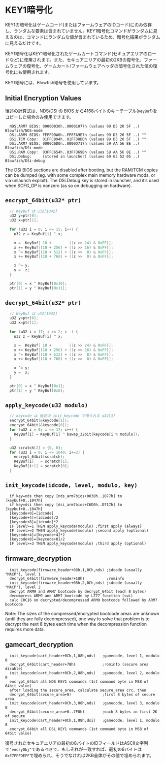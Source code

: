 # KEY1暗号化

KEY1の暗号化はゲームコード(またはファームウェアのIDコード)にのみ依存し、ランダムな要素は含まれていません。KEY1暗号化コマンドがランダムに見えるのは、<unencrypted>コマンドにランダムな値が含まれているため、暗号化結果がランダムに見えるだけです。

KEY1暗号化はKEY1暗号化されたゲームカートコマンド(セキュアエリアのロードなど)に使用されます。また、セキュアエリアの最初の2KBの復号化、ファームウェアの復号化、ゲームカート/ファームウェアヘッダの暗号化された値の復号化にも使用されます。

KEY1暗号には、Blowfish暗号を使用しています。

## Initial Encryption Values

後述の計算式は、NDS/DSi の BIOS から4168バイトのキーテーブル(`KeyBuf`)をコピーした場合のみ使用できます。

```
  NDS.ARM7 BIOS: 00000030h..00001077h (values 99 D5 20 5F ..) Blowfish/NDS-mode
  DSi.ARM9 BIOS: FFFF99A0h..FFFFA9E7h (values 99 D5 20 5F ..) ""
  DSi.TCM Copy:  01FFC894h..01FFD8DBh (values 99 D5 20 5F ..) ""
  DSi.ARM7 BIOS: 0000C6D0h..0000D717h (values 59 AA 56 8E ..) Blowfish/DSi-mode
  DSi.RAM Copy:  03FFC654h..03FFD69Bh (values 59 AA 56 8E ..) ""
  DSi.Debug:     (stored in launcher) (values 69 63 52 05 ..) Blowfish/DSi-debug
```

The DSi BIOS sections are disabled after booting, but the RAM/TCM copies can be dumped (eg. with some complex main memory hardware mods, or via unlaunch exploit). The DSi.Debug key is stored in launcher, and it’s used when SCFG_OP is nonzero (as so on debugging on hardware).

## `encrypt_64bit(u32* ptr)`

```c
  // KeyBuf は u32[1042]
  u32 y=ptr[0];
  u32 x=ptr[1];
  
  for (u32 i = 0; i <= 15; i++) {
    u32 z = KeyBuf[i] ^ x;

    x =  KeyBuf[ 18 +        ((z >> 24) & 0xFF)];
    x += KeyBuf[(18 + 256) + ((z >> 16) & 0xFF)];
    x ^= KeyBuf[(18 + 512) + ((z >>  8) & 0xFF)];
    x += KeyBuf[(18 + 768) + ((z >>  0) & 0xFF)];

    x ^= y;
    y =  z;
  }

  ptr[0] = x ^ KeyBuf[0x10];
  ptr[1] = y ^ KeyBuf[0x11];
```

## `decrypt_64bit(u32* ptr)`

```c
  // KeyBuf は u32[1042]
  u32 y=ptr[0];
  u32 x=ptr[1];
  
  for (u32 i = 17; i >= 2; i--) {
    u32 z = KeyBuf[i] ^ x;

    x =  KeyBuf[ 18 +        ((z >> 24) & 0xFF)];
    x += KeyBuf[(18 + 256) + ((z >> 16) & 0xFF)];
    x ^= KeyBuf[(18 + 512) + ((z >>  8) & 0xFF)];
    x += KeyBuf[(18 + 768) + ((z >>  0) & 0xFF)];

    x ^= y;
    y =  z;
  }

  ptr[0] = x ^ KeyBuf[0x1];
  ptr[1] = y ^ KeyBuf[0x0];
```

## `apply_keycode(u32 modulo)`

```c
  // keycode は 後述の init_keycode で得られる u32[3]
  encrypt_64bit(&keycode[1]);
  encrypt_64bit(&keycode[0]);
  for (u32 i = 0; i <= 17; i++) {
    KeyBuf[i] = KeyBuf[i] ^ bswap_32bit(keycode[i % modulo]);
  }

  u32 scratch[2] = {0, 0}; 
  for (u32 i = 0; i <= 1040; i+=2) {
    encrypt_64bit(scratch);
    KeyBuf[i]   = scratch[1];
    KeyBuf[i+1] = scratch[0];
  }
```

## `init_keycode(idcode, level, modulo, key)`

```
  if key=nds then copy [nds_arm7bios+0030h..1077h] to [keybuf+0..1047h]
  if key=dsi then copy [dsi_arm7bios+C6D0h..D717h] to [keybuf+0..1047h]
  [keycode+0]=[idcode]
  [keycode+4]=[idcode]/2
  [keycode+8]=[idcode]*2
  IF level>=1 THEN apply_keycode(modulo) ;first apply (always)
  IF level>=2 THEN apply_keycode(modulo) ;second apply (optional)
  [keycode+4]=[keycode+4]*2
  [keycode+8]=[keycode+8]/2
  IF level>=3 THEN apply_keycode(modulo) ;third apply (optional)
```

## firmware_decryption

```
  init_keycode(firmware_header+08h,1,0Ch,nds) ;idcode (usually "MACP"), level 1
  decrypt_64bit(firmware_header+18h)          ;rominfo
  init_keycode(firmware_header+08h,2,0Ch,nds) ;idcode (usually "MACP"), level 2
  decrypt ARM9 and ARM7 bootcode by decrypt_64bit (each 8 bytes)
  decompress ARM9 and ARM7 bootcode by LZ77 function (swi)
  calc CRC16 on decrypted/decompressed ARM9 bootcode followed by ARM7 bootcode
```

Note: The sizes of the compressed/encrypted bootcode areas are unknown (until they are fully decompressed), one way to solve that problem is to decrypt the next 8 bytes each time when the decompression function requires more data.


## gamecart_decryption

```
  init_keycode(cart_header+0Ch,1,08h,nds)   ;gamecode, level 1, modulo 8
  decrypt_64bit(cart_header+78h)            ;rominfo (secure area disable)
  init_keycode(cart_header+0Ch,2,08h,nds)   ;gamecode, level 2, modulo 8
  encrypt_64bit all NDS KEY1 commands (1st command byte in MSB of 64bit value)
  after loading the secure_area, calculate secure_area crc, then
  decrypt_64bit(secure_area+0)              ;first 8 bytes of secure area
  init_keycode(cart_header+0Ch,3,08h,nds)   ;gamecode, level 3, modulo 8
  decrypt_64bit(secure_area+0..7F8h)        ;each 8 bytes in first 2K of secure
  init_keycode(cart_header+0Ch,1,08h,dsi)   ;gamecode, level 1, modulo 8
  encrypt_64bit all DSi KEY1 commands (1st command byte in MSB of 64bit value)
```

復号されたセキュアエリアの最初の8バイトのIDフィールドはASCII文字列で`"encryObj"`であるべきで、もしそれが一致すれば、最初の8バイトは`0xE7FFFDEFF`で埋められ、そうでなければ2KB全体がその値で埋められます。

